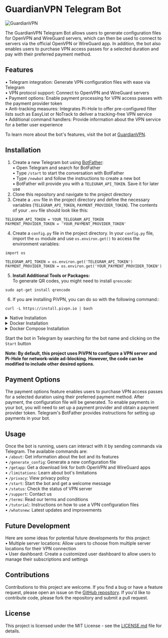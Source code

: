 # GuardianVPN Telegram Bot

![GuardianVPN](https://user-images.githubusercontent.com/125820963/227031972-c2d5c1ba-9b0d-4b47-9860-c3abc8a0d392.png)

The GuardianVPN Telegram Bot allows users to generate configuration files for OpenVPN and WireGuard servers, which can then be used to connect to servers via the official OpenVPN or WireGuard app. In addition, the bot also enables users to purchase VPN access passes for a selected duration and pay with their preferred payment method. 
## Features
• Telegram integration: Generate VPN configuration files with ease via Telegram  
• VPN protocol support: Connect to OpenVPN and WireGuard servers  
• Payment options: Enable payment processing for VPN access passes with the payment provider token  
• Anti-tracking measures: Integrates Pi-Hole to offer pre-configured filter lists such as EasyList or NoTrack to deliver a tracking-free VPN service  
• Additional command handlers: Provide information about the VPN service for a better user experience  

To learn more about the bot's features, visit the bot at [GuardianVPN](https://t.me/GuardianVPNBot).

## Installation
1. Create a new Telegram bot using [BotFather](https://t.me/BotFather):  
    • Open Telegram and search for BotFather  
    • Type `/start` to start the conversation with BotFather  
    • Type `/newbot` and follow the instructions to create a new bot  
    • BotFather will provide you with a `TELEGRAM_API_TOKEN`. Save it for later use  
2. Clone this repository and navigate to the project directory
3. Create a `.env` file in the project directory and define the necessary variables (`TELEGRAM_API_TOKEN`, `PAYMENT_PROVIDER_TOKEN`). The contents of your `.env` file should look like this:
```
TELEGRAM_API_TOKEN = YOUR_TELEGRAM_API_TOKEN
PAYMENT_PROVIDER_TOKEN = 'YOUR_PAYMENT_PROVIDER_TOKEN'
```
4. Create a `config.py` file in the project directory. In your `config.py` file, import the `os` module and use `os.environ.get()` to access the environment variables:
```
import os

TELEGRAM_API_TOKEN = os.environ.get('TELEGRAM_API_TOKEN')
PAYMENT_PROVIDER_TOKEN = os.environ.get('YOUR_PAYMENT_PROVIDER_TOKEN')
``` 
5. **Install Additional Tools or Packages:**  
To generate QR codes, you might need to install `qrencode`:
```
sudo apt-get install qrencode
```
6. If you are installing PiVPN, you can do so with the following command::
```
curl -L https://install.pivpn.io | bash
```
<details>
<summary>Native Installation</summary>

7. If you are running the application natively, install the required Python dependencies using pip
```
pip install -r requirements.txt`
```
8. Execute the `bot.py` script to run the application:
```
python3 bot.py
```
</details>
<details>
<summary>Docker Installation</summary>

7. Build the Docker container using

```
docker build -t guardian-vpn .
```
8. Run the Docker container using the command

```
docker run -d -p 80:80 -p 443:443 -p 1194:1194/udp --mount type=bind,source="$(pwd)"/config.py,target=/config.py,readonly guardian-vpn

```
* Replace 80, 443, and 1194 with the desired host ports and configure volumes and environment variables as needed for your specific setup.
</details>
<details>
<summary>Docker Compose Installation</summary>

7. Build and run the Docker container using

```
docker-compose up -d
```
</details>

Start the bot in Telegram by searching for the bot name and clicking on the `Start` button  

**Note: By default, this project uses PiVPN to configure a VPN server and Pi-Hole for network-wide ad-blocking. However, the code can be modified to include other desired options.**

## Payment Options

The payment options feature enables users to purchase VPN access passes for a selected duration using their preferred payment method. After payment, the configuration file will be generated. To enable payments in your bot, you will need to set up a payment provider and obtain a payment provider token. Telegram's BotFather provides instructions for setting up payments in your bot.

## Usage
Once the bot is running, users can interact with it by sending commands via Telegram. The available commands are:  
• `/about`: Get information about the bot and its features  
• `/generate_config`: Generate a new configuration file  
• `/getapp`: Get a download link for both OpenVPN and WireGuard apps  
• `/limitations`: Learn about bot's limitations  
• `/privacy`: View privacy policy  
• `/start`: Start the bot and get a welcome message  
• `/status`: Check the status of VPN server  
• `/support`: Contact us  
• `/terms`: Read our terms and conditions  
• `/tutorial`: Instructions on how to use a VPN configuration files  
• `/whatsnew`: Latest updates and improvements  

## Future Development
Here are some ideas for potential future developments for this project:  
• Multiple server locations: Allow users to choose from multiple server locations for their VPN connection  
• User dashboard: Create a customized user dashboard to allow users to manage their subscriptions and settings

## Contributions
Contributions to this project are welcome. If you find a bug or have a feature request, please open an issue on the [GitHub repository](https://github.com/mearashadowfax/GuardianVPN/issues). If you'd like to contribute code, please fork the repository and submit a pull request.

## License
This project is licensed under the MIT License - see the [LICENSE.md](https://github.com/mearashadowfax/GuardianVPN/blob/main/LICENSE) file for details.
